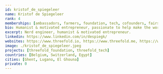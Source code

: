 ```yaml
---
id: kristof_de_spiegeleer
name: Kristof de Spiegeleer
rank: 4
memberships: [ambassadors, farmers, foundation, tech, cofounders, fairswap, aci, cloud]
bio: Humanist & motivated entrepreneur, passionate to help make the world a better place. Kristof strongly believes there is need for a neutral internet owned by millions.
excerpt: Nerd engineer, humanist & motivated entrepreneur.
linkedin: https://www.linkedin.com/in/despiegk/
websites: https://www.threefold.io, https://www.threefold.me, https://www.incubaid.com/
image: ./kristof_de_spiegeleer.jpeg
projects: [threefold_foundation, threefold_tech]
countries: [Belgium, Switzerland, Egypt]
cities: [Ghent, Lugano, El Ghouna]
private: 0
---
```

